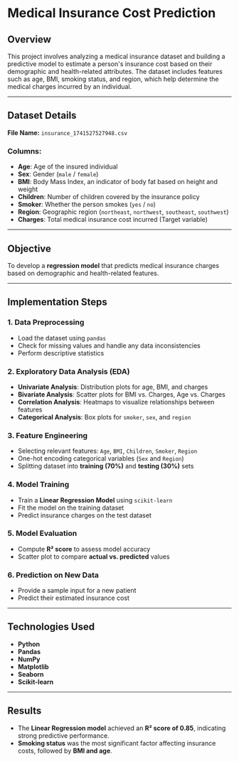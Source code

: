 # Medical Insurance Cost Prediction

## Overview
This project involves analyzing a medical insurance dataset and building a predictive model to estimate a person's insurance cost based on their demographic and health-related attributes. The dataset includes features such as age, BMI, smoking status, and region, which help determine the medical charges incurred by an individual.

---

## Dataset Details

**File Name:** `insurance_1741527527948.csv`

### Columns:
- **Age**: Age of the insured individual  
- **Sex**: Gender (`male` / `female`)  
- **BMI**: Body Mass Index, an indicator of body fat based on height and weight  
- **Children**: Number of children covered by the insurance policy  
- **Smoker**: Whether the person smokes (`yes` / `no`)  
- **Region**: Geographic region (`northeast`, `northwest`, `southeast`, `southwest`)  
- **Charges**: Total medical insurance cost incurred (Target variable)  

---

## Objective
To develop a **regression model** that predicts medical insurance charges based on demographic and health-related features.

---

## Implementation Steps

### 1. Data Preprocessing
- Load the dataset using `pandas`
- Check for missing values and handle any data inconsistencies
- Perform descriptive statistics

### 2. Exploratory Data Analysis (EDA)
- **Univariate Analysis**: Distribution plots for age, BMI, and charges
- **Bivariate Analysis**: Scatter plots for BMI vs. Charges, Age vs. Charges
- **Correlation Analysis**: Heatmaps to visualize relationships between features
- **Categorical Analysis**: Box plots for `smoker`, `sex`, and `region`

### 3. Feature Engineering
- Selecting relevant features: `Age`, `BMI`, `Children`, `Smoker`, `Region`
- One-hot encoding categorical variables (`Sex` and `Region`)
- Splitting dataset into **training (70%)** and **testing (30%)** sets

### 4. Model Training
- Train a **Linear Regression Model** using `scikit-learn`
- Fit the model on the training dataset
- Predict insurance charges on the test dataset

### 5. Model Evaluation
- Compute **R² score** to assess model accuracy
- Scatter plot to compare **actual vs. predicted** values

### 6. Prediction on New Data
- Provide a sample input for a new patient
- Predict their estimated insurance cost

---

## Technologies Used
- **Python**
- **Pandas**
- **NumPy**
- **Matplotlib**
- **Seaborn**
- **Scikit-learn**

---

## Results
- The **Linear Regression model** achieved an **R² score of 0.85**, indicating strong predictive performance.
- **Smoking status** was the most significant factor affecting insurance costs, followed by **BMI and age**.


